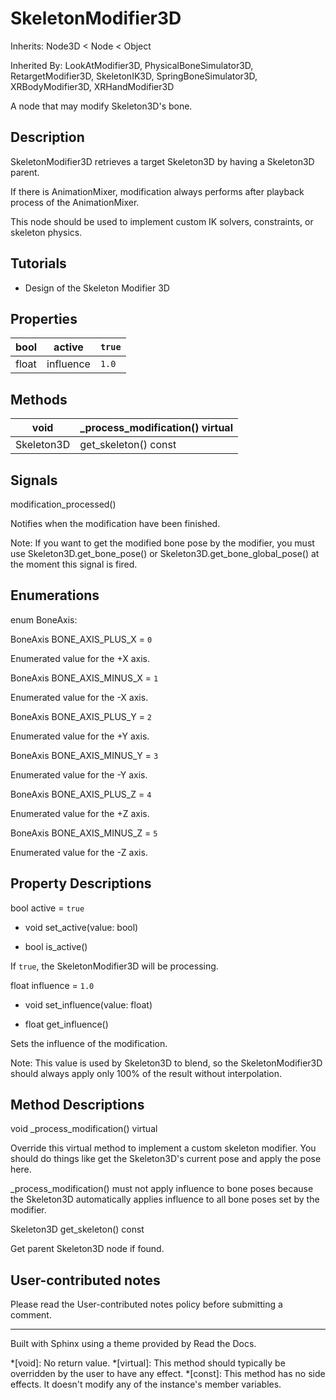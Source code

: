 # SkeletonModifier3D

Inherits: Node3D < Node < Object

Inherited By: LookAtModifier3D, PhysicalBoneSimulator3D, RetargetModifier3D,
SkeletonIK3D, SpringBoneSimulator3D, XRBodyModifier3D, XRHandModifier3D

A node that may modify Skeleton3D's bone.

## Description

SkeletonModifier3D retrieves a target Skeleton3D by having a Skeleton3D
parent.

If there is AnimationMixer, modification always performs after playback
process of the AnimationMixer.

This node should be used to implement custom IK solvers, constraints, or
skeleton physics.

## Tutorials

  * Design of the Skeleton Modifier 3D

## Properties

bool | active | `true`  
---|---|---  
float | influence | `1.0`  
  
## Methods

void | _process_modification() virtual  
---|---  
Skeleton3D | get_skeleton() const  
  
## Signals

modification_processed()

Notifies when the modification have been finished.

Note: If you want to get the modified bone pose by the modifier, you must use
Skeleton3D.get_bone_pose() or Skeleton3D.get_bone_global_pose() at the moment
this signal is fired.

## Enumerations

enum BoneAxis:

BoneAxis BONE_AXIS_PLUS_X = `0`

Enumerated value for the +X axis.

BoneAxis BONE_AXIS_MINUS_X = `1`

Enumerated value for the -X axis.

BoneAxis BONE_AXIS_PLUS_Y = `2`

Enumerated value for the +Y axis.

BoneAxis BONE_AXIS_MINUS_Y = `3`

Enumerated value for the -Y axis.

BoneAxis BONE_AXIS_PLUS_Z = `4`

Enumerated value for the +Z axis.

BoneAxis BONE_AXIS_MINUS_Z = `5`

Enumerated value for the -Z axis.

## Property Descriptions

bool active = `true`

  * void set_active(value: bool)

  * bool is_active()

If `true`, the SkeletonModifier3D will be processing.

float influence = `1.0`

  * void set_influence(value: float)

  * float get_influence()

Sets the influence of the modification.

Note: This value is used by Skeleton3D to blend, so the SkeletonModifier3D
should always apply only 100% of the result without interpolation.

## Method Descriptions

void _process_modification() virtual

Override this virtual method to implement a custom skeleton modifier. You
should do things like get the Skeleton3D's current pose and apply the pose
here.

_process_modification() must not apply influence to bone poses because the
Skeleton3D automatically applies influence to all bone poses set by the
modifier.

Skeleton3D get_skeleton() const

Get parent Skeleton3D node if found.

## User-contributed notes

Please read the User-contributed notes policy before submitting a comment.

* * *

Built with Sphinx using a theme provided by Read the Docs.

  *[void]: No return value.
  *[virtual]: This method should typically be overridden by the user to have any effect.
  *[const]: This method has no side effects. It doesn't modify any of the instance's member variables.

